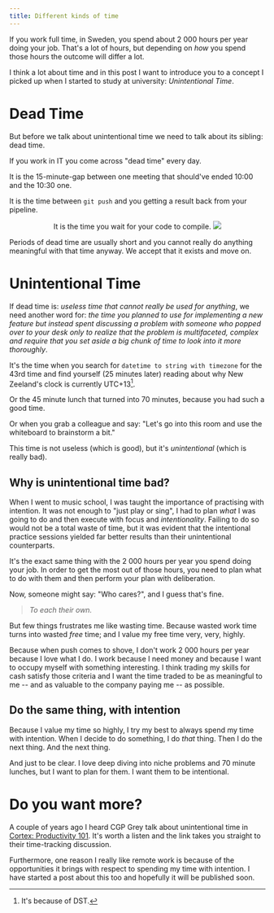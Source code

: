 ```yaml
---
title: Different kinds of time
---
```


If you work full time, in Sweden, you spend about 2 000 hours per year doing your job.
That's a lot of hours, but depending on _how_ you spend those hours the outcome will differ a lot.

I think a lot about time and in this post I want to introduce you to a concept I picked up when I started to study at
university: _Unintentional Time_.

# Dead Time

But before we talk about unintentional time we need to talk about its sibling: dead time.

If you work in IT you come across "dead time" every day.

It is the 15-minute-gap between one meeting that should've ended 10:00 and the 10:30 one.

It is the time between `git push` and you getting a result back from your pipeline.

<p align="center">
It is the time you wait for your code to compile.
  <img src="https://imgs.xkcd.com/comics/compiling.png">
</p>

Periods of dead time are usually short and you cannot really do anything meaningful with that time anyway.
We accept that it exists and move on.


# Unintentional Time 

If dead time is: _useless time that cannot really be used for anything_, we need another word for: _the time you planned
to use for implementing a new feature but instead spent discussing a problem with someone who popped over to your desk
only to realize that the problem is multifaceted, complex and require that you set aside a big chunk of time to look
into it more thoroughly_.

It's the time when you search for `datetime to string with timezone` for the 43rd time and find yourself (25 minutes
later) reading about why New Zeeland's clock is currently UTC+13[^nztz].

Or the 45 minute lunch that turned into 70 minutes, because you had such a good time.

Or when you grab a colleague and say: "Let's go into this room and use the whiteboard to brainstorm a bit."

This time is not useless (which is good), but it's _unintentional_ (which is really bad).

## Why is unintentional time bad?

When I went to music school, I was taught the importance of practising with intention.
It was not enough to "just play or sing", I had to plan _what_ I was going to do and then execute with focus and
_intentionality_.
Failing to do so would not be a total waste of time, but it was evident that the intentional practice sessions yielded
far better results than their unintentional counterparts.

It's the exact same thing with the 2 000 hours per year you spend doing your job.
In order to get the most out of those hours, you need to plan what to do with them and then perform your plan with
deliberation.

Now, someone might say: "Who cares?", and I guess that's fine.

> _To each their own._

But few things frustrates me like wasting time.
Because wasted work time turns into wasted _free_ time; and I value my free time very, very, highly.

Because when push comes to shove, I don't work 2 000 hours per year because I love what I do.
I work because I need money and because I want to occupy myself with something interesting.
I think trading my skills for cash satisfy those criteria and I want the time traded to be as meaningful to me
-- and as valuable to the company paying me -- as possible.

## Do the same thing, with intention

Because I value my time so highly, I try my best to always spend my time with intention.
When I decide to do something, I do _that_ thing.
Then I do the next thing.
And the next thing.

And just to be clear.
I love deep diving into niche problems and 70 minute lunches, but I want to plan for them.
I want them to be intentional.


# Do you want more?

A couple of years ago I heard CGP Grey talk about unintentional time in
[Cortex: Productivity 101](https://youtu.be/1eSCldom1Yc?t=3623).
It's worth a listen and the link takes you straight to their time-tracking discussion.

Furthermore, one reason I really like remote work is because of the opportunities it brings with respect to spending my
time with intention.
I have started a post about this too and hopefully it will be published soon.


<!-- --------------------------------------------------------------------------------------------------------------- -->

<!-- FEET NOTES -->
[^nztz]: It's because of DST.
